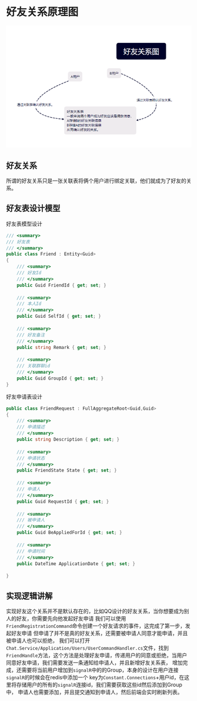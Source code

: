 # 好友关系原理图

![image](./img/Friend-chart.png)

## 好友关系

所谓的好友关系只是一张关联表将俩个用户进行绑定关联，他们就成为了好友的关系。

## 好友表设计模型

好友表模型设计

```csharp
/// <summary>
/// 好友表
/// </summary>
public class Friend : Entity<Guid>
{
    /// <summary>
    /// 好友Id
    /// </summary>
    public Guid FriendId { get; set; }

    /// <summary>
    /// 本人Id
    /// </summary>
    public Guid SelfId { get; set; }

    /// <summary>
    /// 好友备注
    /// </summary>
    public string Remark { get; set; }

    /// <summary>
    /// 关联群聊id
    /// </summary>
    public Guid GroupId { get; set; }
}
```

好友申请表设计

```csharp
public class FriendRequest : FullAggregateRoot<Guid,Guid>
{
    /// <summary>
    /// 申请描述
    /// </summary>
    public string Description { get; set; }

    /// <summary>
    /// 申请状态
    /// </summary>
    public FriendState State { get; set; }

    /// <summary>
    /// 申请人
    /// </summary>
    public Guid RequestId { get; set; }

    /// <summary>
    /// 被申请人
    /// </summary>
    public Guid BeAppliedForId { get; set; }

    /// <summary>
    /// 申请时间
    /// </summary>
    public DateTime ApplicationDate { get; set; }

}
```

## 实现逻辑讲解

实现好友这个关系并不是默认存在的，比如QQ设计的好友关系，当你想要成为别人的好友，你需要先向他发起好友申请
我们可以使用`FriendRegistrationCommand`命令创建一个好友请求的事件，这完成了第一步，发起好友申请
但申请了并不是真的好友关系，还需要被申请人同意才能申请，并且被申请人也可以拒绝，
我们可以打开`Chat.Service/Application/Users/UserCommandHandler.cs`文件，找到`FriendHandle`方法，这个方法是处理好友申请，传递用户的同意或拒绝，当用户同意好友申请，我们需要发送一条通知给申请人，并且新增好友关系表，
增加完成，还需要将当前用户增加到`signalR`中的的Group，本身的设计在用户连接`signalR`的时候会在redis中添加一个
key为`Constant.Connections`+用户id，在这里将存储用户的所有的`signalR`连接id，我们需要获取这些id然后添加到Group中，
申请人也需要添加，并且提交通知到申请人，然后前端会实时刷新列表。
